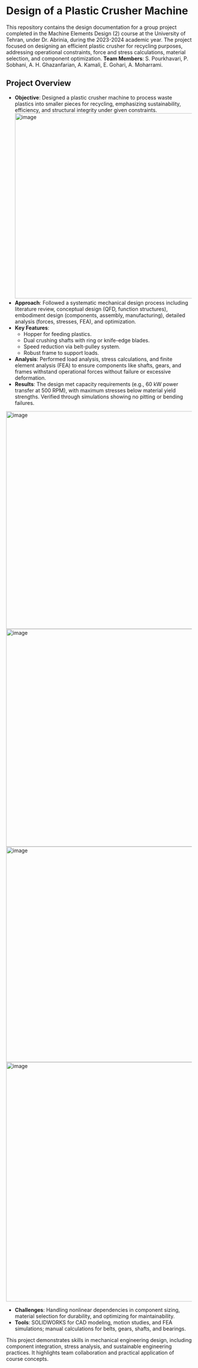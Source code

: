 # Design of a Plastic Crusher Machine

This repository contains the design documentation for a group project completed in the Machine Elements Design (2) course at the University of Tehran, under Dr. Abrinia, during the 2023-2024 academic year. The project focused on designing an efficient plastic crusher for recycling purposes, addressing operational constraints, force and stress calculations, material selection, and component optimization.
**Team Members**: S. Pourkhavari, P. Sobhani, A. H. Ghazanfarian, A. Kamali, E. Gohari, A. Moharrami.

## Project Overview
- **Objective**: Designed a plastic crusher machine to process waste plastics into smaller pieces for recycling, emphasizing sustainability, efficiency, and structural integrity under given constraints.
  <img width="988" height="503" alt="image" src="https://github.com/user-attachments/assets/0afe0dc4-f566-4c6e-affe-ea8e04f3b166" />
- **Approach**: Followed a systematic mechanical design process including literature review, conceptual design (QFD, function structures), embodiment design (components, assembly, manufacturing), detailed analysis (forces, stresses, FEA), and optimization.
- **Key Features**:
  - Hopper for feeding plastics.
  - Dual crushing shafts with ring or knife-edge blades.
  - Speed reduction via belt-pulley system.
  - Robust frame to support loads.
- **Analysis**: Performed load analysis, stress calculations, and finite element analysis (FEA) to ensure components like shafts, gears, and frames withstand operational forces without failure or excessive deformation.
- **Results**: The design met capacity requirements (e.g., 60 kW power transfer at 500 RPM), with maximum stresses below material yield strengths. Verified through simulations showing no pitting or bending failures.
<img width="1296" height="591" alt="image" src="https://github.com/user-attachments/assets/becb6b4c-c433-4969-8d59-1292ff140926" />
<img width="649" height="591" alt="image" src="https://github.com/user-attachments/assets/4d9e376a-a2ef-46aa-9b46-ca66afb3c5ce" />
<img width="1251" height="585" alt="image" src="https://github.com/user-attachments/assets/beced26f-7c61-4358-849a-2f730ba70775" />
<img width="759" height="650" alt="image" src="https://github.com/user-attachments/assets/6268004e-5c89-4f47-9bc1-dcfb7d985f4c" />

- **Challenges**: Handling nonlinear dependencies in component sizing, material selection for durability, and optimizing for maintainability.
- **Tools**: SOLIDWORKS for CAD modeling, motion studies, and FEA simulations; manual calculations for belts, gears, shafts, and bearings.

This project demonstrates skills in mechanical engineering design, including component integration, stress analysis, and sustainable engineering practices. It highlights team collaboration and practical application of course concepts. 
